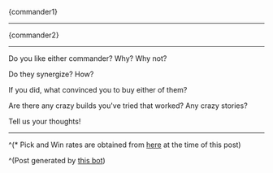 {commander1}

---

{commander2}

---

Do you like either commander? Why? Why not?

Do they synergize? How?

If you did, what convinced you to buy either of them?

Are there any crazy builds you've tried that worked? Any crazy stories?

Tell us your thoughts!

---

^(* Pick and Win rates are obtained from [here](https://starcraft2coop.com/resources/stats) at the time of this post)

^(Post generated by [this bot](https://github.com/antdood/SC2CoopPoster))